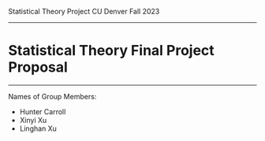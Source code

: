 Statistical Theory Project CU Denver Fall 2023


---


# Statistical Theory Final Project Proposal

---

Names of Group Members:

-  Hunter Carroll
-  Xinyi Xu
-  Linghan Xu

